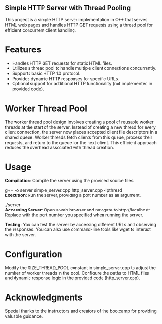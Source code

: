 ## Simple HTTP Server with Thread Pooling
This project is a simple HTTP server implementation in C++ that serves HTML web pages and handles HTTP GET requests using a thread pool for efficient concurrent client handling.

# Features
* Handles HTTP GET requests for static HTML files.
* Utilizes a thread pool to handle multiple client connections concurrently.
* Supports basic HTTP 1.0 protocol.
* Provides dynamic HTTP responses for specific URLs.
* Optional support for additional HTTP functionality (not implemented in provided code).

# Worker Thread Pool
The worker thread pool design involves creating a pool of reusable worker threads at the start of the server. Instead of creating a new thread for every client connection, the server now places accepted client file descriptors in a shared queue. Worker threads fetch clients from this queue, process their requests, and return to the queue for the next client. This efficient approach reduces the overhead associated with thread creation.

# Usage
**Compilation**: Compile the server using the provided source files.<br>

g++ -o server simple_server.cpp http_server.cpp -lpthread<br>
**Execution**: Run the server, providing a port number as an argument.<br>

./server <port><br>
**Accessing Server**: Open a web browser and navigate to http://localhost:<port>. Replace <port> with the port number you specified when running the server.<br>

**Testing**: You can test the server by accessing different URLs and observing the responses. You can also use command-line tools like wget to interact with the server.

# Configuration
Modify the SIZE_THREAD_POOL constant in simple_server.cpp to adjust the number of worker threads in the pool.
Configure the paths to HTML files and dynamic response logic in the provided code (http_server.cpp).

# Acknowledgments
Special thanks to the instructors and creators of the bootcamp for providing valuable guidance.
